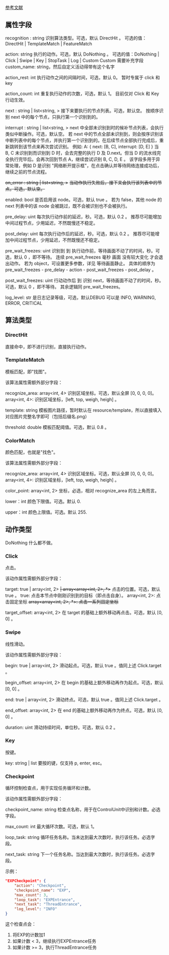 [参考文献](https://github.com/MaaXYZ/MaaFramework/blob/main/docs/zh_cn/3.1-%E4%BB%BB%E5%8A%A1%E6%B5%81%E6%B0%B4%E7%BA%BF%E5%8D%8F%E8%AE%AE.md)

## 属性字段
recognition : string
识别算法类型。可选，默认 DirectHit 。
可选的值：DirectHit | TemplateMatch | FeatureMatch 

action: string
执行的动作。可选，默认 DoNothing 。
可选的值：DoNothing | Click | Swipe | Key | StopTask | Log | Custom
Custom 需要补充字段 custom_name: string，然后自定义活动得带有这个名字

action_rest: int
执行动作之间的间隔时间，可选，默认 0。
暂时专属于 click 和 key

action_count: int
重复执行动作的次数，可选，默认 1。
目前仅对 Click 和 Key 行动生效。

next : string | list<string, >
接下来要执行的节点列表。可选，默认空。
按顺序识别 next 中的每个节点，只执行第一个识别到的。

interrupt : string | list<string, >
next 中全部未识别到时的候补节点列表，会执行类似中断操作。可选，默认空。
若 next 中的节点全部未识别到，则会按序识别该中断列表中的每个节点，并执行第一个识别到的。在后续节点全部执行完成后，重新跳转到该节点来再次尝试识别。
例如: A: { next: [B, C], interrupt: [D, E] }
当 B, C 未识别到而识别到 D 时，会去完整的执行 D 及 D.next。但当 D 的流水线完全执行完毕后。会再次回到节点 A，继续尝试识别 B, C, D, E 。
该字段多用于异常处理，例如 D 是识别 "网络断开提示框"，在点击确认并等待网络连接成功后，继续之前的节点流程。

~~on_error : string | list<string, >~~
~~当动作执行失败后，接下来会执行该列表中的节点。可选，默认空。~~

enabled: bool
是否启用该 node。可选，默认 true 。
若为 false，其他 node 的 next 列表中的该 node 会被跳过，既不会被识别也不会被执行。

pre_delay: uint
每次执行动作前的延迟，秒。可选，默认 0.2 。
推荐尽可能增加中间过程节点，少用延迟，不然既慢还不稳定。

post_delay: uint
每次执行动作后的延迟，秒。可选，默认 0.2 。
推荐尽可能增加中间过程节点，少用延迟，不然既慢还不稳定。

pre_wait_freezes: uint 
识别到 到 执行动作前，等待画面不动了的时间，秒。可选，默认 0 ，即不等待。
连续 pre_wait_freezes 毫秒 画面 没有较大变化 才会退出动作。
若为 object，可设置更多参数，详见 等待画面静止。
具体的顺序为 pre_wait_freezes - pre_delay - action - post_wait_freezes - post_delay 。

post_wait_freezes: uint 
行动动作后 到 识别 next，等待画面不动了的时间，秒。可选，默认 0 ，即不等待。
其余逻辑同 pre_wait_freezes。

log_level: str
是日志记录等级，可选，默认DEBUG
可以是 INFO, WARNING, ERROR, CRITICAL


## 算法类型
### DirectHit
直接命中，即不进行识别，直接执行动作。

### TemplateMatch
模板匹配，即"找图"。

该算法属性需额外部分字段：

recognize_area: array<int, 4> 
识别区域坐标。可选，默认全屏 [0, 0, 0, 0]。
array<int, 4>: 识别区域坐标，[left, top, weigh, heigh] 。

template: string 
模板图片路径，暂时默认在 resource/template，所以直接填入对应图片完整名字即可（包括后缀名.png）

threshold: double 
模板匹配阈值。可选，默认 0.8 。

### ColorMatch
颜色匹配，也就是"找色"。

该算法属性需额外部分字段：

recognize_area: array<int, 4> 
识别区域坐标。可选，默认全屏 [0, 0, 0, 0]。
array<int, 4>: 识别区域坐标，[left, top, weigh, heigh] 。

color_point: array<int, 2>
坐标，必选，相对 recognize_area 的左上角而言。

lower：int
颜色下限值。可选。默认 0.

upper：int
颜色上限值。可选。默认 255.


## 动作类型
DoNothing
什么都不做。

### Click
点击。

该动作属性需额外部分字段：

target: true | array<int, 2> ~~| array<array<int, 2>, *>~~
点击的位置。可选，默认 true 。
true: 点击本节点中刚刚识别到的目标（即点击自身）。
array<int, 2>: 点击固定坐标
~~array<array<int, 2>, *>: 点击一系列固定坐标~~

target_offset: array<int, 2>
在 target 的基础上额外移动再点击。可选，默认 [0, 0] 。



### Swipe
线性滑动。

该动作属性需额外部分字段：

begin: true | array<int, 2>
滑动起点。可选，默认 true 。值同上述 Click.target 。

begin_offset: array<int, 2>
在 begin 的基础上额外移动再作为起点。可选，默认 [0, 0] 。

end: true | array<int, 2>
滑动终点。可选，默认 true 。值同上述 Click.target 。

end_offset: array<int, 2>
在 end 的基础上额外移动再作为终点。可选，默认 [0, 0] 。

duration: uint
滑动持续时间，单位秒。可选，默认 0.2 。


### Key
按键。

key: string | list<string>
要按的键，仅支持 p, enter, esc。

### Checkpoint
循环控制检查点，用于实现任务循环和计数。

该动作属性需额外部分字段：

checkpoint_name: string
检查点名称，用于在ControlUnit中识别和计数。必选字段。

max_count: int
最大循环次数。可选，默认 1。

loop_task: string
循环任务名称。当未达到最大次数时，执行该任务。必选字段。

next_task: string
下一个任务名称。当达到最大次数时，执行该任务。必选字段。

示例：
```json
"EXPCheckpoint": {
    "action": "Checkpoint",
    "checkpoint_name": "EXP",
    "max_count": 3,
    "loop_task": "EXPEntrance",
    "next_task": "ThreadEntrance",
    "log_level": "INFO"
}
```
这个检查点会：
1. 将EXP的计数加1
2. 如果计数 < 3，继续执行EXPEntrance任务
3. 如果计数 >= 3，执行ThreadEntrance任务


